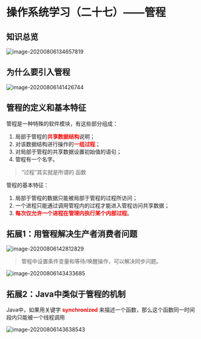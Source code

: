 # 操作系统学习（二十七）——管程

## 知识总览

![image-20200806134657819](F:\笔记\操作系统\assets\操作系统学习（二十七）.png)

## 为什么要引入管程

![image-20200806141426744](F:\笔记\操作系统\assets\操作系统学习（二十七）-2.png)

## 管程的定义和基本特征

管程是一种特殊的软件模块，有这些部分组成：

1. 局部于管程的<font color="red">**共享数据结构**</font>说明；
2. 对该数据结构进行操作的<font color="red">**一组过程**</font>；
3. 对局部于管程的共享数据设置初始值的语句；
4. 管程有一个名字。

> “过程”其实就是所谓的 函数

管程的基本特征：

1. 局部于管程的数据只能被局部于管程的过程所访问；
2. 一个进程只能通过调用管程内的过程才能进入管程访问共享数据；
3. <font color="red">**每次仅允许一个进程在管理内执行某个内部过程**</font>。

## 拓展1：用管程解决生产者消费者问题

![image-20200806142812829](F:\笔记\操作系统\assets\操作系统学习（二十七）-4.png)

> 管程中设置条件变量和等待/唤醒操作，可以解决同步问题。

![image-20200806143433685](F:\笔记\操作系统\assets\操作系统学习（二十七）-3.png)

## 拓展2：Java中类似于管程的机制

Java中，如果用关键字 <font color="red">**synchronized**</font> 来描述一个函数，那么这个函数同一时间段内只能被一个线程调用 

![image-20200806143638543](F:\笔记\操作系统\assets\操作系统学习（二十七）-5.png)